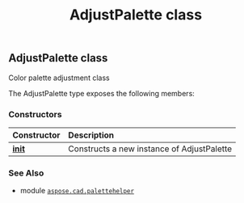 ﻿---
title: AdjustPalette class
second_title: Aspose.CAD for Python via .NET API References
description: 
type: docs
weight: 10
url: /python-net/aspose.cad.palettehelper/adjustpalette/
is_root: false
---

## AdjustPalette class

Color palette adjustment class



The AdjustPalette type exposes the following members:

### Constructors
| Constructor | Description |
| :- | :- |
| [__init__](/cad/python-net/aspose.cad.palettehelper/adjustpalette/__init__/#) | Constructs a new instance of AdjustPalette |



### See Also
* module [`aspose.cad.palettehelper`](..)
